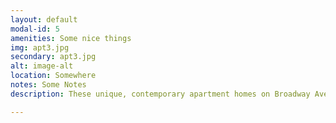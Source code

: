```yaml
---
layout: default
modal-id: 5
amenities: Some nice things
img: apt3.jpg
secondary: apt3.jpg
alt: image-alt
location: Somewhere
notes: Some Notes
description: These unique, contemporary apartment homes on Broadway Ave in Robbinsdale are perfect for working professionals and young families. Due to high demand, occupancy rates consistently remain over 95%. The community boasts wonderful amenities including controlled entry building, 24 hour laundry room, each apartment is getting a major face lift, on the bus-line to downtown Minneapolis, near shopping, CUB and Rainbow, Dairy Queen, Walgreens, and more. It is truly a convenient location. For more information or to tour available units visit Tanabrik today.

---
```

